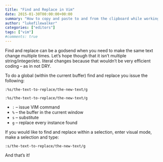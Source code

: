 ```yaml
---
title: "Find and Replace in Vim"
date: 2015-01-30T00:00:00+00:00
summary: "How to copy and paste to and from the clipboard while working in the cli."
author: "lukefilewalker"
categories: ["editors"]
tags: ["vim"]
#comments: true
---
```


Find and replace can be a godsend when you need to make the same text change multiple times. Let’s hope though that it isn’t multiple string/integer/etc. literal changes because that wouldn’t be very efficient coding – as in not DRY.

To do a global (within the current buffer) find and replace you issue the following:

```vim
:%s/the-text-to-replace/the-new-text/g
```

```vim
:%s/the-text-to-replace/the-new-text/g
```
- `:` – issue VIM command
- `%` – the buffer in the current window
- `s` – substitute
- `g` – replace every instance found

If you would like to find and replace within a selection, enter visual mode, make a selection and type:

```vim
:s/the-text-to-replace/the-new-text/g
```

And that’s it!

